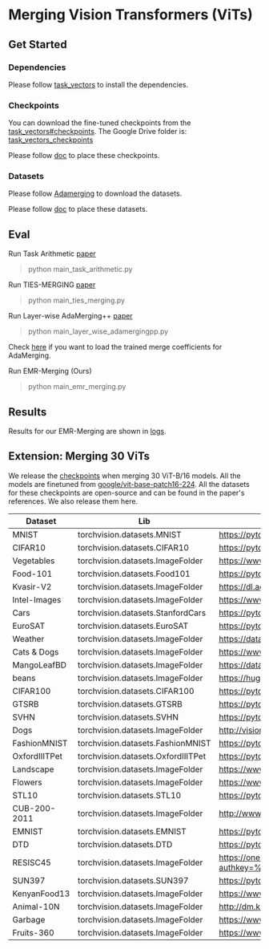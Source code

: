 # Merging Vision Transformers (ViTs)

## Get Started

### Dependencies

Please follow [task_vectors](https://github.com/mlfoundations/task_vectors) to install the dependencies.

### Checkpoints 

You can download the fine-tuned checkpoints from the [task_vectors#checkpoints](https://github.com/mlfoundations/task_vectors#checkpoints).
The Google Drive folder is: [task_vectors_checkpoints](https://drive.google.com/drive/folders/1u_Tva6x0p6oxu5Eo0ZZsf-520Cc_3MKw)

Please follow [doc](./checkpoints/README.md) to place these checkpoints.

### Datasets

Please follow [Adamerging](https://github.com/EnnengYang/AdaMerging?tab=readme-ov-file#datasets) to download the datasets.

Please follow [doc](./data/README.md) to place these datasets.


## Eval

Run Task Arithmetic [paper](https://arxiv.org/abs/2212.04089)
> python main_task_arithmetic.py

Run TIES-MERGING [paper](https://arxiv.org/abs/2306.01708)
> python main_ties_merging.py

Run Layer-wise AdaMerging++ [paper](https://arxiv.org/abs/2310.02575)
> python main_layer_wise_adamergingpp.py

Check [here](https://github.com/EnnengYang/AdaMerging) if you want to load the trained merge coefficients for AdaMerging.

Run EMR-Merging (Ours)
> python main_emr_merging.py


## Results

Results for our EMR-Merging are shown in [logs](./logs). 

## Extension: Merging 30 ViTs

We release the [checkpoints](https://drive.google.com/drive/folders/1KZv7RHIuNGzvjaVBJ7zkUxP1tG-4bGlI?usp=sharing) when merging 30 ViT-B/16 models. All the models are finetuned from [google/vit-base-patch16-224](https://huggingface.co/google/vit-base-patch16-224). All the datasets for these checkpoints are open-source and can be found in the paper's references. 
We also release them here.

| Dataset       | Lib                                | URL                                                          |
| ------------- | ---------------------------------- | ------------------------------------------------------------ |
| MNIST         | torchvision.datasets.MNIST         | https://pytorch.org/vision/0.18/generated/torchvision.datasets.MNIST.html#torchvision.datasets.MNIST |
| CIFAR10       | torchvision.datasets.CIFAR10       | https://pytorch.org/vision/0.18/generated/torchvision.datasets.CIFAR10.html#torchvision.datasets.CIFAR10 |
| Vegetables    | torchvision.datasets.ImageFolder   | https://www.kaggle.com/datasets/misrakahmed/vegetable-image-dataset |
| Food-101      | torchvision.datasets.Food101       | https://pytorch.org/vision/0.18/generated/torchvision.datasets.Food101.html#torchvision.datasets.Food101 |
| Kvasir-V2     | torchvision.datasets.ImageFolder   | https://dl.acm.org/do/10.1145/3193289/full/packageFiles/kvasir-dataset-v2-1606843201547.zip |
| Intel-Images  | torchvision.datasets.ImageFolder   | https://www.kaggle.com/datasets/puneet6060/intel-image-classification |
| Cars          | torchvision.datasets.StanfordCars  | https://pytorch.org/vision/0.18/generated/torchvision.datasets.StanfordCars.html#torchvision.datasets.StanfordCars |
| EuroSAT       | torchvision.datasets.EuroSAT       | https://pytorch.org/vision/0.18/generated/torchvision.datasets.EuroSAT.html#torchvision.datasets.EuroSAT |
| Weather       | torchvision.datasets.ImageFolder   | https://dataverse.harvard.edu/dataset.xhtml?persistentId=doi:10.7910/DVN/M8JQCR |
| Cats & Dogs   | torchvision.datasets.ImageFolder   | https://www.kaggle.com/competitions/dogs-vs-cats             |
| MangoLeafBD   | torchvision.datasets.ImageFolder   | https://data.mendeley.com/datasets/hxsnvwty3r/1              |
| beans         | torchvision.datasets.ImageFolder   | https://huggingface.co/datasets/AI-Lab-Makerere/beans        |
| CIFAR100      | torchvision.datasets.CIFAR100      | https://pytorch.org/vision/0.18/generated/torchvision.datasets.CIFAR100.html#torchvision.datasets.CIFAR100 |
| GTSRB         | torchvision.datasets.GTSRB         | https://pytorch.org/vision/0.18/generated/torchvision.datasets.GTSRB.html#torchvision.datasets.GTSRB |
| SVHN          | torchvision.datasets.SVHN          | https://pytorch.org/vision/0.18/generated/torchvision.datasets.SVHN.html#torchvision.datasets.SVHN |
| Dogs          | torchvision.datasets.ImageFolder   | http://vision.stanford.edu/aditya86/ImageNetDogs/            |
| FashionMNIST  | torchvision.datasets.FashionMNIST  | https://pytorch.org/vision/0.18/generated/torchvision.datasets.FashionMNIST.html#torchvision.datasets.FashionMNIST |
| OxfordIIITPet | torchvision.datasets.OxfordIIITPet | https://pytorch.org/vision/0.18/generated/torchvision.datasets.OxfordIIITPet.html#torchvision.datasets.OxfordIIITPet |
| Landscape     | torchvision.datasets.ImageFolder   | https://www.kaggle.com/datasets/utkarshsaxenadn/landscape-recognition-image-dataset-12k-images |
| Flowers       | torchvision.datasets.ImageFolder   | https://www.kaggle.com/datasets/alxmamaev/flowers-recognition |
| STL10         | torchvision.datasets.STL10         | https://pytorch.org/vision/0.18/generated/torchvision.datasets.STL10.html#torchvision.datasets.STL10 |
| CUB-200-2011  | torchvision.datasets.ImageFolder   | http://www.vision.caltech.edu/datasets/cub_200_2011/         |
| EMNIST        | torchvision.datasets.EMNIST        | https://pytorch.org/vision/0.18/generated/torchvision.datasets.EMNIST.html#torchvision.datasets.EMNIST |
| DTD           | torchvision.datasets.DTD           | https://pytorch.org/vision/0.18/generated/torchvision.datasets.DTD.html#torchvision.datasets.DTD |
| RESISC45      | torchvision.datasets.ImageFolder   | https://onedrive.live.com/?authkey=%21AHHNaHIlzp%5FIXjs&id=5C5E061130630A68%21107&cid=5C5E061130630A68&parId=root&parQt=sharedby&o=OneUp |
| SUN397        | torchvision.datasets.SUN397        | https://pytorch.org/vision/0.18/generated/torchvision.datasets.SUN397.html#torchvision.datasets.SUN397 |
| KenyanFood13  | torchvision.datasets.ImageFolder   | https://www.dropbox.com/scl/fi/hk1llnnv6bpjw153epfxo/Food13.zip?rlkey=o7iq83g4g0xjeif45ibxd9kkb&e=1&dl=0 |
| Animal-10N    | torchvision.datasets.ImageFolder   | http://dm.kaist.ac.kr/datasets/animal-10n/                   |
| Garbage       | torchvision.datasets.ImageFolder   | https://www.kaggle.com/datasets/asdasdasasdas/garbage-classification |
| Fruits-360    | torchvision.datasets.ImageFolder   | https://www.kaggle.com/datasets/moltean/fruits               |
